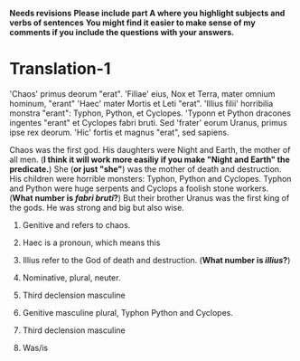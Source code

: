 **Needs revisions**
**Please include part A where you highlight subjects and verbs of sentences**
**You might find it easier to make sense of my comments if you include the questions with your answers.**

# Translation-1

'Chaos' primus deorum "erat". 'Filiae' eius, Nox et Terra, mater omnium hominum, "erant" 'Haec' mater Mortis et Leti "erat". 'Illius filii' horribilia monstra "erant": Typhon, Python, et Cyclopes. 'Typonn et Python dracones ingentes "erant" et Cyclopes fabri bruti. Sed 'frater' eorum Uranus, primus ipse rex deorum. 'Hic' fortis et magnus "erat", sed sapiens. 


Chaos was the first god. His daughters were Night and Earth, the mother of all men. (**I think it will work more easiliy if you make "Night and Earth" the predicate.**)
She (**or just "she"**) was the mother of death and destruction. His children were horrible monsters: Typhon, Python and Cyclopes. Typhon and Python were huge serpents and Cyclops a foolish stone workers. (**What number is *fabri bruti*?**)
 But their brother Uranus was the first king of the gods. He was strong and big but also wise.

1. Genitive and refers to chaos.

2. Haec is a pronoun, which means this

3. Illius refer to the God of death and destruction. (**What number is *illius*?**)

4. Nominative, plural, neuter.

5. Third declension masculine

6. Genitive masculine plural, Typhon Python and Cyclopes.

7. Third declension masculine

8. Was/is 
 
